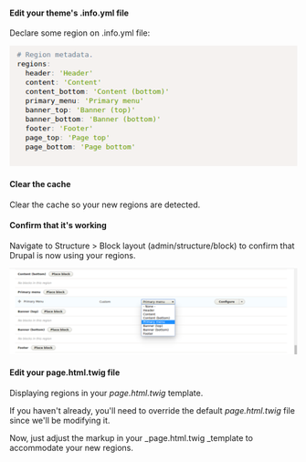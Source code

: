 #### Edit your theme's .info.yml file

Declare some region on .info.yml file:

![](/assets/regions_declared.png)

#### Clear the cache

Clear the cache so your new regions are detected.

#### Confirm that it's working

Navigate to Structure &gt; Block layout \(admin/structure/block\) to confirm that Drupal is now using your regions.

![](/assets/primary_menu.png)

#### Edit your page.html.twig file

Displaying regions in your _page.html.twig_ template.

If you haven't already, you'll need to override the default _page.html.twig_ file since we'll be modifying it.

Now, just adjust the markup in your _page.html.twig _template to accommodate your new regions.

